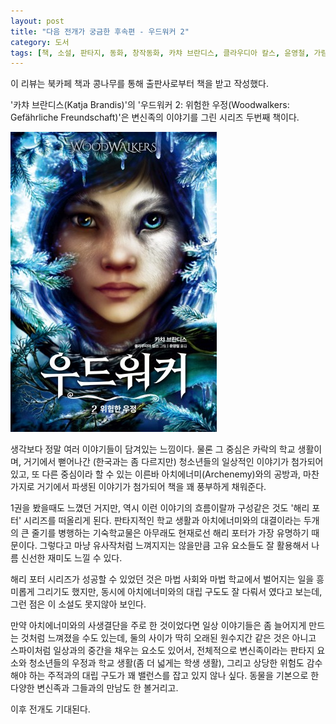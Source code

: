 ```yaml
---
layout: post
title: "다음 전개가 궁금한 후속편 - 우드워커 2"
category: 도서
tags: [책, 소설, 판타지, 동화, 창작동화, 카챠 브란디스, 클라우디아 칼스, 윤영철, 가람어린이, 북카페 책과 콩나무, 서평]
---
```


<div class="ftc-ad-notice">
이 리뷰는 북카페 책과 콩나무를 통해 출판사로부터 책을 받고 작성했다.
</div>



'카챠 브란디스(Katja Brandis)'의
'우드워커 2: 위험한 우정(Woodwalkers: Gefährliche Freundschaft)'은
변신족의 이야기를 그린 시리즈 두번째 책이다.

![표지](/images/book/woodwalkers-2-gefaehrliche-freundschaft-2017-book.jpg)

생각보다 정말 여러 이야기들이 담겨있는 느낌이다.
물론 그 중심은 카락의 학교 생활이며,
거기에서 뻗어나간 (한국과는 좀 다르지만) 청소년들의 일상적인 이야기가 첨가되어있고,
또 다른 중심이라 할 수 있는 이른바 아치에너미(Archenemy)와의 공방과,
마찬가지로 거기에서 파생된 이야기가 첨가되어
책을 꽤 풍부하게 채워준다.

1권을 봤을때도 느꼈던 거지만,
역시 이런 이야기의 흐름이랄까 구성같은 것도
'해리 포터' 시리즈를 떠올리게 된다.
판타지적인 학교 생활과 아치에너미와의 대결이라는 두개의 큰 줄기를 병행하는 기숙학교물은
아무래도 현재로선 해리 포터가 가장 유명하기 때문이다.
그렇다고 마냥 유사작처럼 느껴지지는 않을만큼 고유 요소들도 잘 활용해서
나름 신선한 재미도 느낄 수 있다.

해리 포터 시리즈가 성공할 수 있었던 것은 마법 사회와 마법 학교에서 벌어지는 일을 흥미롭게 그리기도 했지만,
동시에 아치에너미와의 대립 구도도 잘 다뤄서 였다고 보는데,
그런 점은 이 소설도 못지않아 보인다.

만약 아치에너미와의 사생결단을 주로 한 것이었다면
일상 이야기들은 좀 늘어지게 만드는 것처럼 느껴졌을 수도 있는데,
둘의 사이가 딱히 오래된 원수지간 같은 것은 아니고
스파이처럼 일상과의 중간을 채우는 요소도 있어서,
전체적으로 변신족이라는 판타지 요소와
청소년들의 우정과 학교 생활(좀 더 넓게는 학생 생활),
그리고 상당한 위험도 감수해야 하는 주적과의 대립 구도가
꽤 밸런스를 잡고 있지 않나 싶다.
동물을 기본으로 한 다양한 변신족과 그들과의 만남도 한 볼거리고.

이후 전개도 기대된다.
